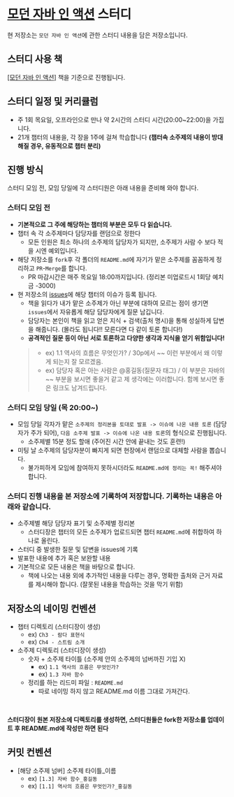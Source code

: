 # [모던 자바 인 액션](http://www.yes24.com/Product/Goods/77125987) 스터디

현 저장소는 `모던 자바 인 액션`에 관한 스터디 내용을 담은 저장소입니다.

## 스터디 사용 책

[[모던 자바 인 액션]](http://www.yes24.com/Product/Goods/77125987) 책을 기준으로 진행됩니다.

## 스터디 일정 및 커리큘럼

- 주 1회 목요일, 오프라인으로 만나 약 2시간의 스터디 시간(20:00~22:00)을 가집니다.
- 21개 챕터의 내용을, 각 장을 1주에 걸쳐 학습합니다 __(챕터속 소주제의 내용이 방대해질 경우, 유동적으로 챕터 분리)__
## 진행 방식
스터디 모임 전, 모임 당일에 각 스터디원은 아래 내용을 준비해 와야 합니다.
### 스터디 모임 전 
- **기본적으로 그 주에 해당하는 챕터의 부분은 모두 다 읽습니다.**
- 챕터 속 각 소주제마다 담당자를 랜덤으로 정한다 
  - 모든 인원은 최소 하나의 소주제의 담당자가 되지만, 소주제가 사람 수 보다 적을 시엔 예외입니다.
- 해당 저장소를 `fork`후 각 폴더의 `README.md`에 자기가 맡은 소주제를 꼼꼼하게 정리하고 `PR`-`Merge`를 합니다.
  - PR 마감시간은 매주 목요일 18:00까지입니다. (정리본 미업로드시 1회당 예치금 -3000) 
- 현 저장소의 [issues](https://github.com/backend-deep-dive/modern-java-in-action/issues)에 해당 챕터의 이슈가 등록 됩니다.
  - 책을 읽다가 내가 맡은 소주제가 아닌 부분에 대하여 모르는 점이 생기면 `issues`에서 자유롭게 해당 담당자에게 질문 남깁니다.
  - 담당자는 본인이 책을 읽고 얻은 지식 + 검색(출처 명시)을 통해 성실하게 답변을 해줍니다. (몰라도 됩니다!! 모른다면 다 같이 토론 합니다!) 
  - **공격적인 질문 등이 아닌 서로 토론하고 다양한 생각과 지식을 얻기 위함입니다!**
  >- ex) 1.1 역사의 흐름은 무엇인가? / 30p에서 ~~ 이런 부분에서 왜 이렇게 되는지 잘 모르겠음.
  >- ex) 담당자 혹은 아는 사람은 @홍길동(질문자 태그) / 이 부분은 자바의 ~~ 부분을 보시면 좋을거 같고 제 생각에는 이러합니다. 함께 보시면 좋은 링크도 남겨드립니다.
  
### 스터디 모임 당일 (목 20:00~)
- 모임 당일 각자가 맡은 `소주제의 정리본을 토대로 발표 -> 이슈에 나온 내용 토론` (담당자가 주가 되어), `다음 소주제 발표 -> 이슈에 나온 내용 토론`의 형식으로 진행됩니다.
  - 소주제별 15분 정도 할애 (주어진 시간 안에 끝내는 것도 훈련!) 
- 미팅 날 소주제의 담당자분이 빠지게 되면 현장에서 랜덤으로 대체할 사람을 뽑습니다.
  - 불가피하게 모임에 참여하지 못하시더라도 `README.md에 정리는 꼭!` 해주셔야 합니다. 

### 스터디 진행 내용을 본 저장소에 기록하여 저장합니다. 기록하는 내용은 아래와 같습니다.
  - 소주제별 해당 담당자 표기 및 소주제별 정리본
    - 스터디장은 챕터의 모든 소주제가 업로드되면 챕터 `README.md`에 취합하여 하나로 올린다.
  - 스터디 중 발생한 질문 및 답변을 issues에 기록 
  - 발표한 내용에 추가 혹은 보완할 내용
- 기본적으로 모든 내용은 책을 바탕으로 합니다. 
  - 책에 나오는 내용 외에 추가적인 내용을 다루는 경우, 명확한 출처와 근거 자료를 제시해야 합니다. (잘못된 내용을 학습하는 것을 막기 위함)

## 저장소의 네이밍 컨벤션

- 챕터 디렉토리 (스터디장이 생성)
  - ex) `Ch3 - 람다 표현식`
  - ex) `Ch4 - 스트림 소개`
- 소주제 디렉토리 (스터디장이 생성)  
  - 숫자 + 소주제 타이틀 (소주제 안의 소주제의 넘버까진 기입 X)
    - ex) `1.1 역사의 흐름은 무엇인가?`
    - ex) `1.3 자바 함수`
  - 정리를 하는 리드미 파일 : `README.md`
    - 따로 네이밍 하지 않고 README.md 이름 그대로 가져간다.
    
<br> 

**스터디장이 원본 저장소에 디렉토리를 생성하면, 스터디원들은 fork한 저장소를 업데이트 후 README.md에 작성만 하면 된다**

## 커밋 컨벤션
- [해당 소주제 넘버] 소주제 타이틀_이름
  - ex) `[1.3] 자바 함수_홍길동`
  - ex) `[1.1] 역사의 흐름은 무엇인가?_홍길동`
